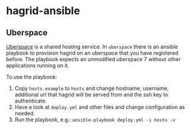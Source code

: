 
# hagrid-ansible


## Uberspace

[Uberspace](https://uberspace.de/) is a shared hosting service. In `uberspace` there is an ansible playbook to provision hagrid on an uberspace that you have registered before. The playbook expects an unmodified uberspace 7 without other applications running on it.

To use the playbook:

1. Copy `hosts.example` to `hosts` and change hostname, username, additional url that hagrid will be served from and the ssh key to authenticate.
2. Have a look at `deploy.yml` and other files and change configuration as needed.
3. Run the playbook, e.g.: `ansible-playbook deploy.yml -i hosts -v`

